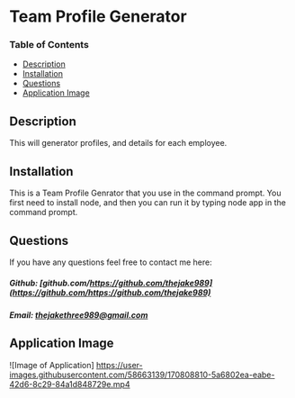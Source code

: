 # Team Profile Generator

### Table of Contents

- [Description](#description)
- [Installation](#installation)
- [Questions](#questions)
- [Application Image](#application-image)

## Description

This will generator profiles, and details for each employee.

## Installation

This is a Team Profile Genrator that you use in the command prompt. You first need to install node, and then you can run it by typing node app in the command prompt.

## Questions

If you have any questions feel free to contact me here:

##### Github: [github.com/https://github.com/thejake989](https://github.com/https://github.com/thejake989)

##### Email: [thejakethree989@gmail.com](mailto:thejakethree989@gmail.com?subject=[GitHub])

## Application Image

![Image of Application]
https://user-images.githubusercontent.com/58663139/170808810-5a6802ea-eabe-42d6-8c29-84a1d848729e.mp4


